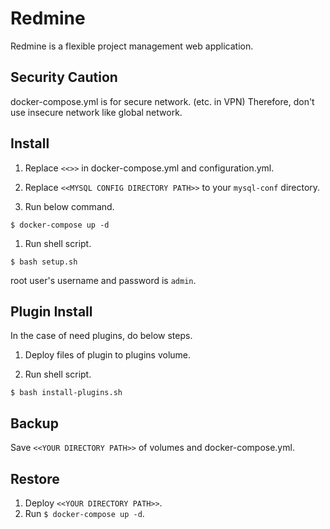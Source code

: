 # Redmine

Redmine is a flexible project management web application.

## Security Caution

docker-compose.yml is for secure network. (etc. in VPN)
Therefore, don't use insecure network like global network.

## Install

1. Replace `<<>>` in docker-compose.yml and configuration.yml.

1. Replace `<<MYSQL CONFIG DIRECTORY PATH>>` to your `mysql-conf` directory.

1. Run below command.

  ```
  $ docker-compose up -d
  ```

1. Run shell script.

  ```
  $ bash setup.sh
  ```

root user's username and password is `admin`.

## Plugin Install

In the case of need plugins, do below steps.

1. Deploy files of plugin to plugins volume.

1. Run shell script.

  ```
  $ bash install-plugins.sh
  ```

## Backup

Save `<<YOUR DIRECTORY PATH>>` of volumes and docker-compose.yml.

## Restore

1. Deploy `<<YOUR DIRECTORY PATH>>`.
1. Run `$ docker-compose up -d`.

